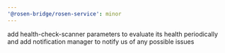 ```yaml
---
'@rosen-bridge/rosen-service': minor
---
```


add health-check-scanner parameters to evaluate its health periodically and add notification manager to notify us of any possible issues
